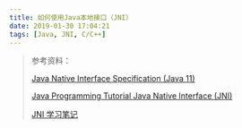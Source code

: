 ```yaml
---
title: 如何使用Java本地接口（JNI）
date: 2019-01-30 17:04:21
tags: [Java, JNI, C/C++]
---
```



> 参考资料：
>
> [Java Native Interface Specification (Java 11)](https://docs.oracle.com/en/java/javase/11/docs/specs/jni/index.html)
>
> [Java Programming Tutorial
Java Native Interface (JNI)](https://www3.ntu.edu.sg/home/ehchua/programming/java/JavaNativeInterface.html)
>
> [JNI 学习笔记](https://www.jianshu.com/p/f6e3dd8edb13)